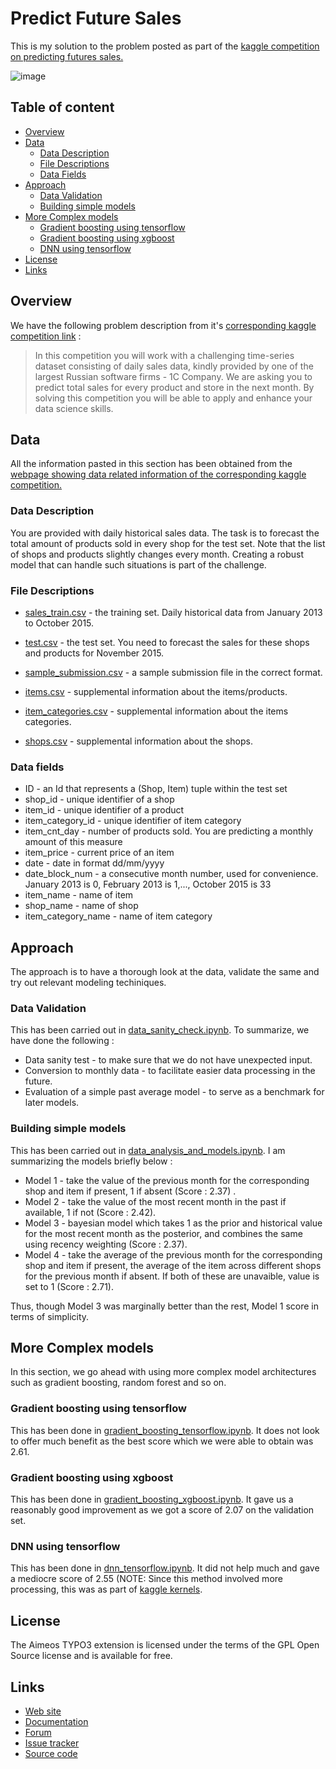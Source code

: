 Predict Future Sales
======================
This is my solution to the problem posted as part of the  [kaggle competition on predicting futures sales.](https://www.kaggle.com/c/competitive-data-science-predict-future-sales)

 ![image](https://github.com/babinu-uthup-4JESUS/Kaggle-Predict-Future-Sales/blob/master/rel_images/kaggle_comp.png)

## Table of content

- [Overview](#overview)
- [Data](#data)
    - [Data Description](#data-description)
    - [File Descriptions](#file-descriptions)
    - [Data Fields](#data-fields)    
- [Approach](#approach)
    - [Data Validation](#data-validation)
    - [Building simple models](#building-simple-models)
- [More Complex models](#more-complex-models)
    - [Gradient boosting using tensorflow](#gradient-boosting-using-tensorflow)
    - [Gradient boosting using xgboost](#gradient-boosting-using-xgboost)
    - [DNN using tensorflow](#dnn-using-tensorflow)    
- [License](#license)
- [Links](#links)

## Overview

We have the following problem description from it's [corresponding kaggle competition link](https://www.kaggle.com/c/competitive-data-science-predict-future-sales/overview/description) :
>In this competition you will work with a challenging time-series dataset consisting of daily sales data, kindly provided by one of the largest Russian software firms - 1C Company. We are asking you to predict total sales for every product and store in the next month. By solving this competition you will be able to apply and enhance your data science skills.

## Data

All the information pasted in this section has been obtained from the [webpage showing data related information of the corresponding kaggle competition.](https://www.kaggle.com/c/competitive-data-science-predict-future-sales/data)


### Data Description
 
You are provided with daily historical sales data. The task is to forecast the total amount of products sold in every shop for the test set. Note that the list of shops and products slightly changes every month. Creating a robust model that can handle such situations is part of the challenge.

### File Descriptions

- [sales_train.csv](https://github.com/babinu-uthup-4JESUS/Kaggle-Predict-Future-Sales/blob/master/input/sales_train.csv) - the training set. Daily historical data from January 2013 to October 2015.

- [test.csv](https://github.com/babinu-uthup-4JESUS/Kaggle-Predict-Future-Sales/blob/master/input/test.csv) - the test set. You need to forecast the sales for these shops and products for November 2015.

- [sample_submission.csv](https://github.com/babinu-uthup-4JESUS/Kaggle-Predict-Future-Sales/blob/master/input/sample_submission.csv) - a sample submission file in the correct format.

- [items.csv](https://github.com/babinu-uthup-4JESUS/Kaggle-Predict-Future-Sales/blob/master/input/items.csv) - supplemental information about the items/products.

- [item_categories.csv](https://github.com/babinu-uthup-4JESUS/Kaggle-Predict-Future-Sales/blob/master/input/item_categories.csv) - supplemental information about the items categories.

- [shops.csv](https://github.com/babinu-uthup-4JESUS/Kaggle-Predict-Future-Sales/blob/master/input/shops.csv) - supplemental information about the shops.

### Data fields

- ID - an Id that represents a (Shop, Item) tuple within the test set
- shop_id - unique identifier of a shop
- item_id - unique identifier of a product
- item_category_id - unique identifier of item category
- item_cnt_day - number of products sold. You are predicting a monthly amount of this measure
- item_price - current price of an item
- date - date in format dd/mm/yyyy
- date_block_num - a consecutive month number, used for convenience. January 2013 is 0, February 2013 is 1,..., October 2015 is 33
- item_name - name of item
- shop_name - name of shop
- item_category_name - name of item category

## Approach

The approach is to have a thorough look at the data, validate the same and try out relevant modeling techiniques. 

### Data Validation

This has been carried out in [data_sanity_check.ipynb](https://github.com/babinu-uthup-4JESUS/Kaggle-Predict-Future-Sales/blob/master/data_sanity_check/data_sanity_check.ipynb). To summarize, we have done the following :

- Data sanity test - to make sure that we do not have unexpected input.
- Conversion to monthly data - to facilitate easier data processing in the future.
- Evaluation of a simple past average model - to serve as a benchmark for later models.

### Building simple models

This has been carried out in [data_analysis_and_models.ipynb](https://github.com/babinu-uthup-4JESUS/Kaggle-Predict-Future-Sales/blob/master/data_analysis_and_models/data_analysis_and_models.ipynb). I am summarizing the models briefly below :

- Model 1 - take the value of the previous month for the corresponding shop and item if present, 1 if absent (Score : 2.37) .
- Model 2 - take the value of the most recent month in the past if available, 1 if not (Score : 2.42).
- Model 3 - bayesian model which takes 1 as the prior and historical value for the most recent month as the posterior, and combines the same using recency weighting (Score : 2.37).
- Model 4 - take the average of the previous month for the corresponding shop and item if present, the average of the item across different shops for the previous month if absent. If both of these are unavaible, value is set to 1 (Score : 2.71).

Thus, though Model 3 was marginally better than the rest, Model 1 score in terms of simplicity.

## More Complex models

In this section, we go ahead with using more complex model architectures such as gradient boosting, random forest and so on.

### Gradient boosting using tensorflow
This has been done in [gradient_boosting_tensorflow.ipynb](https://github.com/babinu-uthup-4JESUS/Kaggle-Predict-Future-Sales/blob/master/gradient_boosting_tensorflow.ipynb). It does not look to offer much benefit as the best score which we were able to obtain was 2.61.

### Gradient boosting using xgboost
This has been done in [gradient_boosting_xgboost.ipynb](https://github.com/babinu-uthup-4JESUS/Kaggle-Predict-Future-Sales/blob/master/gradient_boosting_xgboost.ipynb). It gave us a reasonably good improvement as we got a score of 2.07 on the validation set.

### DNN using tensorflow
This has been done in [dnn_tensorflow.ipynb](https://github.com/babinu-uthup-4JESUS/Kaggle-Predict-Future-Sales/blob/master/dnn_tensorflow.ipynb). It did not help much and gave a mediocre score of 2.55 (NOTE: Since this method involved more processing, this was as part of [kaggle kernels](https://www.kaggle.com/babinu/predict-sales-tensorflow?scriptVersionId=18812195).

## License

The Aimeos TYPO3 extension is licensed under the terms of the GPL Open Source
license and is available for free.

## Links

* [Web site](https://aimeos.org/integrations/typo3-shop-extension/)
* [Documentation](https://aimeos.org/docs/TYPO3)
* [Forum](https://aimeos.org/help/typo3-extension-f16/)
* [Issue tracker](https://github.com/aimeos/aimeos-typo3/issues)
* [Source code](https://github.com/aimeos/aimeos-typo3)
